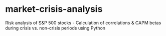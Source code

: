# market-crisis-analysis
Risk analysis of S&amp;P 500 stocks - Calculation of correlations &amp; CAPM betas during crisis vs. non-crisis periods using Python

